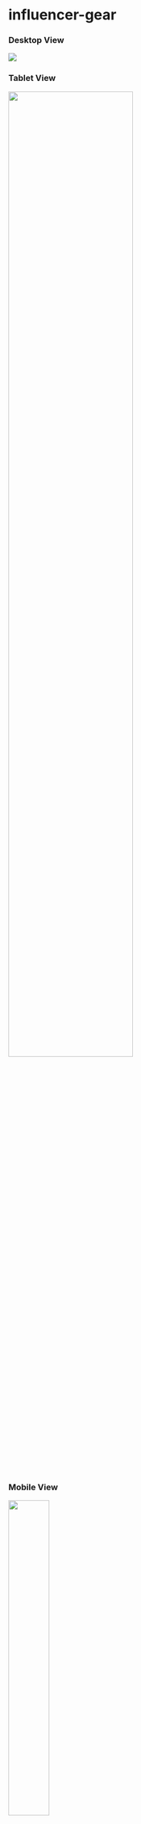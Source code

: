# influencer-gear

### Desktop View

<img src="./responsive/desktop.png">

### Tablet View 

<img src="./responsive/tablet.png" width="70%">

### Mobile View

<img src="./responsive/mobile.png" width="40%">